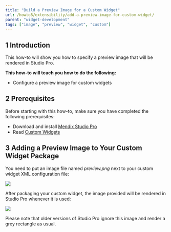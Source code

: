```yaml
---
title: "Build a Preview Image for a Custom Widget"
url: /howto8/extensibility/add-a-preview-image-for-custom-widget/
parent: "widget-development"
tags: ["image", "preview", "widget", "custom"]
---
```


## 1 Introduction

This how-to will show you how to specify a preview image that will be rendered in Studio Pro.

**This how-to will teach you how to do the following:**

* Configure a preview image for custom widgets

## 2 Prerequisites

Before starting with this how-to, make sure you have completed the following prerequisites:

* Download and install [Mendix Studio Pro](https://marketplace.mendix.com/link/studiopro/)
* Read [Custom Widgets](/howto8/extensibility/widget-development/)

## 3 Adding a Preview Image to Your Custom Widget Package

You need to put an image file named *preview.png* next to your custom widget XML configuration file:

![](/attachments/howto8/extensibility/widget-development/add-a-preview-image-for-custom-widget/01_Folder_View.png)

After packaging your custom widget, the image provided will be rendered in Studio Pro whenever it is used:

![](/attachments/howto8/extensibility/widget-development/add-a-preview-image-for-custom-widget/02_Preview.png)

Please note that older versions of Studio Pro ignore this image and render a grey rectangle as usual.

